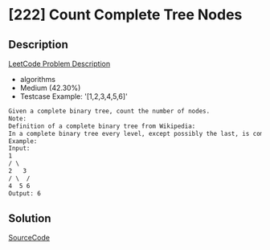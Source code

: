 # [222] Count Complete Tree Nodes

## Description

[LeetCode Problem Description](https://leetcode.com/problems/count-complete-tree-nodes/description/)

* algorithms
* Medium (42.30%)
* Testcase Example:  '[1,2,3,4,5,6]'

```md
Given a complete binary tree, count the number of nodes.
Note:
Definition of a complete binary tree from Wikipedia:
In a complete binary tree every level, except possibly the last, is completely filled, and all nodes in the last level are as far left as possible. It can have between 1 and 2^h nodes inclusive at the last level h.
Example:
Input:
1
/ \
2   3
/ \  /
4  5 6
Output: 6

```

## Solution

[SourceCode](./solution.js)
